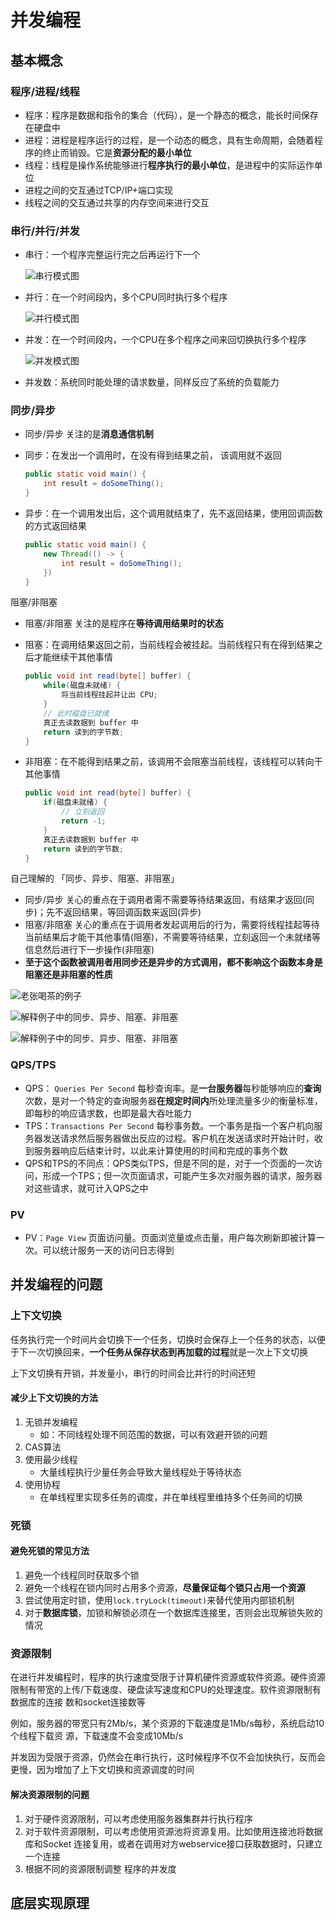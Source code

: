 # 并发编程

## 基本概念

### 程序/进程/线程

- 程序：程序是数据和指令的集合（代码），是一个静态的概念，能长时间保存在硬盘中
- 进程：进程是程序运行的过程，是一个动态的概念，具有生命周期，会随着程序的终止而销毁。它是**资源分配的最小单位**
- 线程：线程是操作系统能够进行**程序执行的最小单位**，是进程中的实际运作单位
- 进程之间的交互通过TCP/IP+端口实现
- 线程之间的交互通过共享的内存空间来进行交互



### 串行/并行/并发

- 串行：一个程序完整运行完之后再运行下一个

  ![串行模式图](https://gitee.com/ngwingbun/picgo-image/raw/master/images/20210818113802.png)

- 并行：在一个时间段内，多个CPU同时执行多个程序

  ![并行模式图](https://gitee.com/ngwingbun/picgo-image/raw/master/images/20210818113917.png)

- 并发：在一个时间段内，一个CPU在多个程序之间来回切换执行多个程序

  ![并发模式图](https://gitee.com/ngwingbun/picgo-image/raw/master/images/20210818114124.png)
  
- 并发数：系统同时能处理的请求数量，同样反应了系统的负载能力



### 同步/异步

- 同步/异步 关注的是**消息通信机制**

- 同步：在发出一个调用时，在没有得到结果之前， 该调用就不返回

  ```java
  public static void main() {
      int result = doSomeThing();
  }
  ```

- 异步：在一个调用发出后，这个调用就结束了，先不返回结果，使用回调函数的方式返回结果

  ```java
  public static void main() {
      new Thread(() -> {
          int result = doSomeThing();    
      })
  }
  ```

阻塞/非阻塞

- 阻塞/非阻塞 关注的是程序在**等待调用结果时的状态**

- 阻塞：在调用结果返回之前，当前线程会被挂起。当前线程只有在得到结果之后才能继续干其他事情

  ```java
  public void int read(byte[] buffer) {
      while(磁盘未就绪) {
          将当前线程挂起并让出 CPU;
      }
      // 此时磁盘已就绪
      真正去读数据到 buffer 中
      return 读到的字节数;
  }
  ```

- 非阻塞：在不能得到结果之前，该调用不会阻塞当前线程，该线程可以转向干其他事情

  ```java
  public void int read(byte[] buffer) {
      if(磁盘未就绪) {
          // 立刻返回
          return -1;
      }
      真正去读数据到 buffer 中
      return 读到的字节数;
  }
  ```

自己理解的 「同步、异步、阻塞、非阻塞」

- 同步/异步 关心的重点在于调用者需不需要等待结果返回，有结果才返回(同步)；先不返回结果，等回调函数来返回(异步)
- 阻塞/非阻塞 关心的重点在于调用者发起调用后的行为，需要将线程挂起等待当前结果后才能干其他事情(阻塞)，不需要等待结果，立刻返回一个未就绪等信息然后进行下一步操作(非阻塞)
- **至于这个函数被调用者用同步还是异步的方式调用，都不影响这个函数本身是阻塞还是非阻塞的性质**

![老张喝茶的例子](https://gitee.com/ngwingbun/picgo-image/raw/master/images/image-20200924161447432.png)

![解释例子中的同步、异步、阻塞、非阻塞](https://gitee.com/ngwingbun/picgo-image/raw/master/images/image-20200924161525136.png)

![解释例子中的同步、异步、阻塞、非阻塞](https://gitee.com/ngwingbun/picgo-image/raw/master/images/image-20200924161347691.png)



### QPS/TPS

- QPS： `Queries Per Second` 每秒查询率。是**一台服务器**每秒能够响应的**查询**次数，是对一个特定的查询服务器**在规定时间内**所处理流量多少的衡量标准，即每秒的响应请求数，也即是最大吞吐能力
- TPS：`Transactions Per Second` 每秒事务数。一个事务是指一个客户机向服务器发送请求然后服务器做出反应的过程。客户机在发送请求时开始计时，收到服务器响应后结束计时，以此来计算使用的时间和完成的事务个数
- QPS和TPS的不同点：QPS类似TPS，但是不同的是，对于一个页面的一次访问，形成一个TPS；但一次页面请求，可能产生多次对服务器的请求，服务器对这些请求，就可计入QPS之中



### PV

- PV：`Page View` 页面访问量。页面浏览量或点击量，用户每次刷新即被计算一次。可以统计服务一天的访问日志得到



## 并发编程的问题

### 上下文切换

任务执行完一个时间片会切换下一个任务，切换时会保存上一个任务的状态，以便于下一次切换回来，**一个任务从保存状态到再加载的过程**就是一次上下文切换

上下文切换有开销，并发量小，串行的时间会比并行的时间还短

#### 减少上下文切换的方法

1. 无锁并发编程
   - 如：不同线程处理不同范围的数据，可以有效避开锁的问题
2. CAS算法
3. 使用最少线程
   - 大量线程执行少量任务会导致大量线程处于等待状态
4. 使用协程
   - 在单线程里实现多任务的调度，并在单线程里维持多个任务间的切换

### 死锁

#### 避免死锁的常见方法

1. 避免一个线程同时获取多个锁
2. 避免一个线程在锁内同时占用多个资源，**尽量保证每个锁只占用一个资源**
3. 尝试使用定时锁，使用`lock.tryLock(timeout)`来替代使用内部锁机制
4. 对于**数据库锁**，加锁和解锁必须在一个数据库连接里，否则会出现解锁失败的情况

### 资源限制

在进行并发编程时，程序的执行速度受限于计算机硬件资源或软件资源。硬件资源限制有带宽的上传/下载速度、硬盘读写速度和CPU的处理速度。软件资源限制有数据库的连接 数和socket连接数等

例如，服务器的带宽只有2Mb/s，某个资源的下载速度是1Mb/s每秒，系统启动10个线程下载资 源，下载速度不会变成10Mb/s

并发因为受限于资源，仍然会在串行执行，这时候程序不仅不会加快执行，反而会更慢，因为增加了上下文切换和资源调度的时间

#### 解决资源限制的问题

1. 对于硬件资源限制，可以考虑使用服务器集群并行执行程序
2. 对于软件资源限制，可以考虑使用资源池将资源复用。比如使用连接池将数据库和Socket 连接复用，或者在调用对方webservice接口获取数据时，只建立一个连接
3. 根据不同的资源限制调整 程序的并发度

## 底层实现原理
